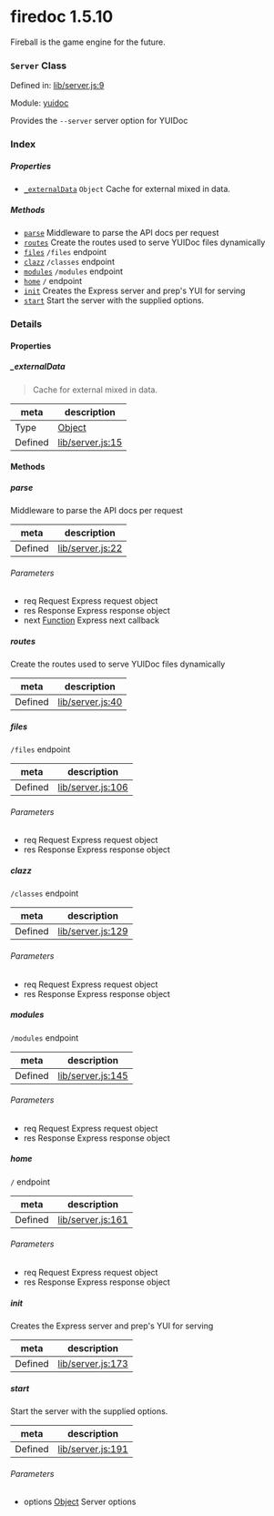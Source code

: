 
# firedoc 1.5.10

Fireball is the game engine for the future.

### `Server` Class


Defined in: [lib/server.js:9](../files/lib/server.js.js)

Module: [yuidoc](../modules/yuidoc.md)




Provides the `--server` server option for YUIDoc

### Index

##### Properties

  - [`_externalData`](#property-_externaldata) `Object` Cache for external mixed in data.



##### Methods

  - [`parse`](#method-parse) Middleware to parse the API docs per request
  - [`routes`](#method-routes) Create the routes used to serve YUIDoc files dynamically
  - [`files`](#method-files) `/files` endpoint
  - [`clazz`](#method-clazz) `/classes` endpoint
  - [`modules`](#method-modules) `/modules` endpoint
  - [`home`](#method-home) `/` endpoint
  - [`init`](#method-init) Creates the Express server and prep's YUI for serving
  - [`start`](#method-start) Start the server with the supplied options.





### Details


#### Properties


##### _externalData

> Cache for external mixed in data.

| meta | description |
|------|-------------|
| Type | <a href="https://developer.mozilla.org/en/JavaScript/Reference/Global_Objects/Object" class="crosslink external" target="_blank">Object</a> |
| Defined | [lib/server.js:15](../files/lib_server.js.md#l15) |






<!-- Method Block -->
#### Methods


##### parse

Middleware to parse the API docs per request

| meta | description |
|------|-------------|
| Defined | [lib/server.js:22](../files/lib_server.js.md#l22) |

###### Parameters
- req Request Express request object
- res Response Express response object
- next <a href="https://developer.mozilla.org/en/JavaScript/Reference/Global_Objects/Function" class="crosslink external" target="_blank">Function</a> Express next callback


##### routes

Create the routes used to serve YUIDoc files dynamically

| meta | description |
|------|-------------|
| Defined | [lib/server.js:40](../files/lib_server.js.md#l40) |



##### files

`/files` endpoint

| meta | description |
|------|-------------|
| Defined | [lib/server.js:106](../files/lib_server.js.md#l106) |

###### Parameters
- req Request Express request object
- res Response Express response object


##### clazz

`/classes` endpoint

| meta | description |
|------|-------------|
| Defined | [lib/server.js:129](../files/lib_server.js.md#l129) |

###### Parameters
- req Request Express request object
- res Response Express response object


##### modules

`/modules` endpoint

| meta | description |
|------|-------------|
| Defined | [lib/server.js:145](../files/lib_server.js.md#l145) |

###### Parameters
- req Request Express request object
- res Response Express response object


##### home

`/` endpoint

| meta | description |
|------|-------------|
| Defined | [lib/server.js:161](../files/lib_server.js.md#l161) |

###### Parameters
- req Request Express request object
- res Response Express response object


##### init

Creates the Express server and prep's YUI for serving

| meta | description |
|------|-------------|
| Defined | [lib/server.js:173](../files/lib_server.js.md#l173) |



##### start

Start the server with the supplied options.

| meta | description |
|------|-------------|
| Defined | [lib/server.js:191](../files/lib_server.js.md#l191) |

###### Parameters
- options <a href="https://developer.mozilla.org/en/JavaScript/Reference/Global_Objects/Object" class="crosslink external" target="_blank">Object</a> Server options



